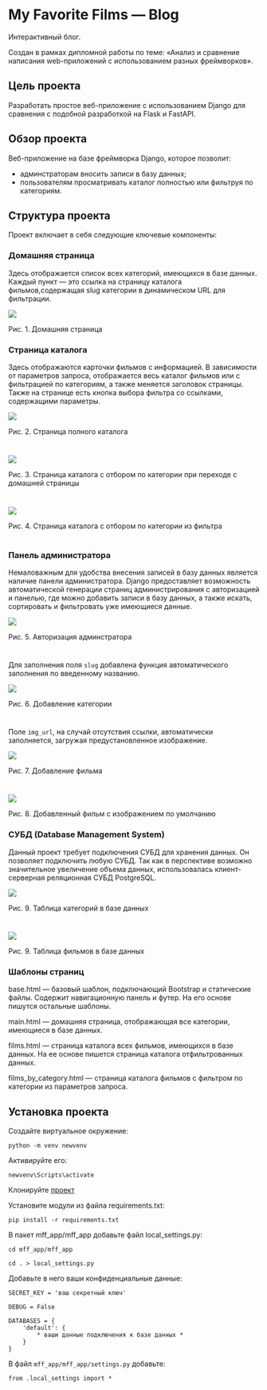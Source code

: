 # My Favorite Films — Blog
Интерактивный блог.

Создан в рамках дипломной работы по теме: «Анализ и сравнение написания web-приложений с использованием разных фреймворков».

## Цель проекта
Разработать простое веб-приложение с использованием Django для сравнения с подобной разработкой на Flask и FastAPI.

## Обзор проекта
Веб-приложение на базе фреймворка Django, которое позволит:
* админстраторам вносить записи в базу данных;
* пользователям просматривать каталог полностью или фильтруя по категориям.

## Структура проекта
Проект включает в себя следующие ключевые компоненты:

### Домашняя страница
Здесь отображается список всех категорий, имеющихся в базе данных. Каждый пункт — это ссылка на страницу каталога фильмов,содержащая slug категории в динамическом URL для фильтрации.

<img src="https://github.com/nsazhi/My-Favorite-Films-Blog/blob/master/screenshorts/main_page.jpg">

Рис. 1. Домашняя страница

### Страница каталога
Здесь отображаются карточки фильмов с информацией. В зависимости от параметров запроса, отображается весь каталог фильмов или с фильтрацией по категориям, а также меняется заголовок страницы.
Также на странице есть кнопка выбора фильтра со ссылками, содержащими параметры.

<img src="https://github.com/nsazhi/My-Favorite-Films-Blog/blob/master/screenshorts/catalog.jpg">

Рис. 2. Страница полного каталога

#

<img src="https://github.com/nsazhi/My-Favorite-Films-Blog/blob/master/screenshorts/catalog2.jpg">

Рис. 3. Страница каталога с отбором по категории при переходе с домашней страницы

#

<img src="https://github.com/nsazhi/My-Favorite-Films-Blog/blob/master/screenshorts/catalog3.jpg">

Рис. 4. Страница каталога с отбором по категории из фильтра

#

### Панель администратора
Немаловажным для удобства внесения записей в базу данных является наличие панели администратора. Django предоставляет возможность автоматической генерации страниц администрирования с авторизацией и панелью, где можно добавить записи в базу данных, а также искать, сортировать и фильтровать уже имеющиеся данные.

<img src="https://github.com/nsazhi/My-Favorite-Films-Blog/blob/master/screenshorts/adm_log_dj.jpg">

Рис. 5. Авторизация админстратора

#

Для заполнения поля `slug` добавлена функция автоматического заполнения по введенному названию. 

<img src="https://github.com/nsazhi/My-Favorite-Films-Blog/blob/master/screenshorts/adm_categ_dj.jpg">

Рис. 6. Добавление категории

#

Поле `img_url`, на случай отсутствия ссылки, автоматически заполняется, загружая предустановленное изображение.

<img src="https://github.com/nsazhi/My-Favorite-Films-Blog/blob/master/screenshorts/adm_film_dj.jpg">

Рис. 7. Добавление фильма

#

<img src="https://github.com/nsazhi/My-Favorite-Films-Blog/blob/master/screenshorts/catalog4.jpg">

Рис. 8. Добавленный фильм с изображением по умолчанию

### СУБД (Database Management System)

Данный проект требует подключения СУБД для хранения данных. Он позволяет подключить любую СУБД. Так как в перспективе возможно значительное увеличение объема данных, использовалась клиент-серверная реляционная СУБД PostgreSQL.

<img src="https://github.com/nsazhi/My-Favorite-Films-Blog/blob/master/screenshorts/dms_cat_dj.jpg">

Рис. 9. Таблица категорий в базе данных

#

<img src="https://github.com/nsazhi/My-Favorite-Films-Blog/blob/master/screenshorts/dms_fil_dj.jpg">

Рис. 9. Таблица фильмов в базе данных

### Шаблоны страниц
base.html — базовый шаблон, подключающий Bootstrap и статические файлы. Содержит навигационную панель и футер. На его основе пишутся остальные шаблоны.

main.html — домашняя страница, отображающая все категории, имеющиеся в базе данных.

films.html — страница каталога всех фильмов, имеющихся в базе данных. На ее основе пишется страница каталога отфильтрованных данных.

films_by_category.html — страница каталога фильмов с фильтром по категории из параметров запроса.

## Установка проекта
Создайте виртуальное окружение:

`python -m venv newvenv`

Активируйте его:

`newvenv\Scripts\activate`

Клонируйте [проект](https://github.com/nsazhi/Blog-My-Favorite-Films-Django/tree/master)

Установите модули из файла requirements.txt:

`pip install -r requirements.txt`

В пакет mff_app/mff_app добавьте файл local_settings.py:

```
cd mff_app/mff_app

cd . > local_settings.py
```

Добавьте в него ваши конфиденциальные данные:

```
SECRET_KEY = 'ваш секретный ключ'

DEBUG = False

DATABASES = {
    'default': {
        * ваши данные подключения к базе данных * 
    }
}
```

В файл `mff_app/mff_app/settings.py` добавьте:

`from .local_settings import *`
